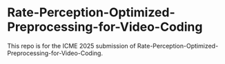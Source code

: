 # Rate-Perception-Optimized-Preprocessing-for-Video-Coding

This repo is for the ICME 2025 submission of Rate-Perception-Optimized-Preprocessing-for-Video-Coding.
